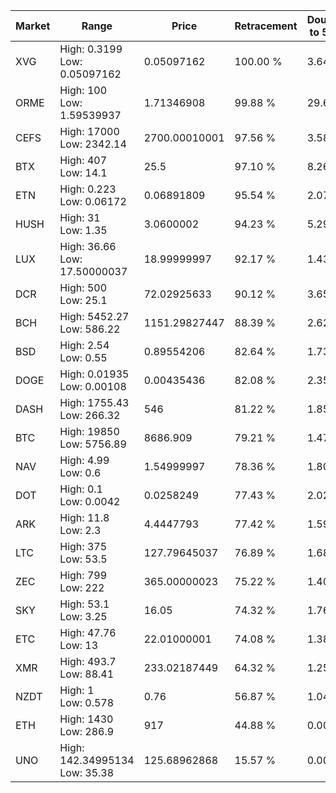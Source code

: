 | Market | Range | Price| Retracement | Doubles to 50% |
| --- | --- | --- | --- | --- |
| XVG | High: 0.3199<br />Low: 0.05097162 | 0.05097162 | 100.00 % | 3.64 |
| ORME | High: 100<br />Low: 1.59539937 | 1.71346908 | 99.88 % | 29.65 |
| CEFS | High: 17000<br />Low: 2342.14 | 2700.00010001 | 97.56 % | 3.58 |
| BTX | High: 407<br />Low: 14.1 | 25.5 | 97.10 % | 8.26 |
| ETN | High: 0.223<br />Low: 0.06172 | 0.06891809 | 95.54 % | 2.07 |
| HUSH | High: 31<br />Low: 1.35 | 3.0600002 | 94.23 % | 5.29 |
| LUX | High: 36.66<br />Low: 17.50000037 | 18.99999997 | 92.17 % | 1.43 |
| DCR | High: 500<br />Low: 25.1 | 72.02925633 | 90.12 % | 3.65 |
| BCH | High: 5452.27<br />Low: 586.22 | 1151.29827447 | 88.39 % | 2.62 |
| BSD | High: 2.54<br />Low: 0.55 | 0.89554206 | 82.64 % | 1.73 |
| DOGE | High: 0.01935<br />Low: 0.00108 | 0.00435436 | 82.08 % | 2.35 |
| DASH | High: 1755.43<br />Low: 266.32 | 546 | 81.22 % | 1.85 |
| BTC | High: 19850<br />Low: 5756.89 | 8686.909 | 79.21 % | 1.47 |
| NAV | High: 4.99<br />Low: 0.6 | 1.54999997 | 78.36 % | 1.80 |
| DOT | High: 0.1<br />Low: 0.0042 | 0.0258249 | 77.43 % | 2.02 |
| ARK | High: 11.8<br />Low: 2.3 | 4.4447793 | 77.42 % | 1.59 |
| LTC | High: 375<br />Low: 53.5 | 127.79645037 | 76.89 % | 1.68 |
| ZEC | High: 799<br />Low: 222 | 365.00000023 | 75.22 % | 1.40 |
| SKY | High: 53.1<br />Low: 3.25 | 16.05 | 74.32 % | 1.76 |
| ETC | High: 47.76<br />Low: 13 | 22.01000001 | 74.08 % | 1.38 |
| XMR | High: 493.7<br />Low: 88.41 | 233.02187449 | 64.32 % | 1.25 |
| NZDT | High: 1<br />Low: 0.578 | 0.76 | 56.87 % | 1.04 |
| ETH | High: 1430<br />Low: 286.9 | 917 | 44.88 % | 0.00 |
| UNO | High: 142.34995134<br />Low: 35.38 | 125.68962868 | 15.57 % | 0.00 |
